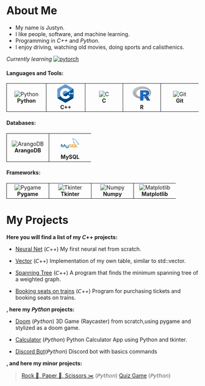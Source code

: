 # About Me

- My name is Justyn.
- I like people, software, and machine learning.
- Programming in *C++* and *Python*.
- I enjoy driving, watching old movies, doing sports and calisthenics.

*Currently learning* <body></a> <a href="https://pytorch.org/" target="_blank" rel="noreferrer"> <img src="https://pytorch.org/assets/images/pytorch-logo.png" alt="pytorch" width="48" height="48"/> </a>

<h4>Languages and Tools:</h4> <table style="border-collapse: collapse;"> <tr> <td align="center" width="96" style="border: 1px solid;"> <img src="https://img.icons8.com/color/48/000000/python.png" alt="Python" width="48" height="48"/> <br><b>Python</b> </td> <td align="center" width="96" style="border: 1px solid;"> <img src="https://raw.githubusercontent.com/devicons/devicon/master/icons/cplusplus/cplusplus-original.svg" alt="C++" width="48" height="48"/> <br><b>C++</b> </td> <td align="center" width="96" style="border: 1px solid;"> <img src="https://img.icons8.com/color/48/000000/c-programming.png" alt="C" width="48" height="48"/> <br><b>C</b> </td> <td align="center" width="96" style="border: 1px solid;"> <img src="https://raw.githubusercontent.com/devicons/devicon/master/icons/r/r-original.svg" alt="R" width="48" height="48"/> <br><b>R</b> </td> <td align="center" width="96" style="border: 1px solid; border-right: none;"> <img src="https://img.icons8.com/color/48/000000/git.png" alt="Git" width="48" height="48"/> <br><b>Git</b> </td> </tr> </table> <h4>Databases:</h4> <table style="border-collapse: collapse;"> <tr> <td align="center" width="96" style="border: 1px solid;"> <img src="https://www.vectorlogo.zone/logos/arangodb/arangodb-icon.svg" alt="ArangoDB" width="48" height="48"/> <br><b>ArangoDB</b> </td> <td align="center" width="96" style="border: 1px solid; border-right: none;"> <img src="https://raw.githubusercontent.com/devicons/devicon/master/icons/mysql/mysql-original-wordmark.svg" alt="MySQL" width="48" height="48"/> <br><b>MySQL</b> </td> </tr> </table> <h4>Frameworks:</h4> <table style="border-collapse: collapse;"> <tr> <td align="center" width="96" style="border: 1px solid;"> <img src="https://user-images.githubusercontent.com/46412508/170405943-e75458ec-6cb4-462e-91ba-43c861a3d6cf.png" alt="Pygame" width="48" height="48"/> <br><b>Pygame</b> </td> <td align="center" width="96" style="border: 1px solid;"> <img src="https://storage.googleapis.com/replit/images/1619744706953_a11b5e0a6acf250ac95d9b46d5a2673f.jpeg" alt="Tkinter" width="48" height="48"/> <br><b>Tkinter</b> </td> <td align="center" width="96" style="border: 1px solid;"> <img src="https://img.icons8.com/color/48/000000/numpy.png" alt="Numpy" width="48" height="48"/> <br><b>Numpy</b> </td> <td align="center" width="96" style="border: 1px solid; border-right: none;"> <img src="https://matplotlib.org/_static/images/logo2.svg" alt="Matplotlib" width="48" height="48"/> <br><b>Matplotlib</b> </td> </tr> </table>

# My Projects

**Here you will find a list of my 𝘊++ projects:**
- [Neural Net](https://github.com/Justyn001/Neural-Net) (𝘊++) 
My first neural net from scratch.

- [Vector](https://github.com/Justyn001/Vector) (𝘊++)
Implementation of my own table, similar to std::vector.

- [Spanning Tree](https://github.com/Justyn001/Spanning-Tree) (𝘊++) 
A program that finds the minimum spanning tree of a weighted graph.
  
- [Booking seats on trains](https://github.com/Justyn001/Booking-seats-on-trains) (𝘊++)
Program for purchasing tickets and booking seats on trains.

**, here my 𝘗𝘺𝘵𝘩𝘰𝘯 projects:**

- [Doom](https://github.com/Justyn001/Doom) (𝘗𝘺𝘵𝘩𝘰𝘯)
3D Game (Raycaster) from scratch,using pygame and stylized as a doom game.

- [Calculator](https://github.com/Justyn001/Calculator) (𝘗𝘺𝘵𝘩𝘰𝘯)
Python Calculator App using Python and tkinter.

- [Discord Bot](https://github.com/Justyn001/Discord_Bot)(𝘗𝘺𝘵𝘩𝘰𝘯)
Discord bot with basics commands

**, and here my minor projects:**
> [Rock 🗿, Paper 📝, Scissors ✂️](https://github.com/Justyn001/Rock_Paper_Scissors_game) (𝘗𝘺𝘵𝘩𝘰𝘯)
> [Quiz Game](https://github.com/Justyn001/QuizGame) (𝘗𝘺𝘵𝘩𝘰𝘯)

